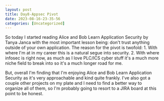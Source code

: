 ```yaml
---
layout: post
title: Day8-Appsec Pivot 
date: 2023-08-16-23-35-56
categories: [Uncategorized]
---
```


So today I started reading Alice and Bob Learn Application Security by Tanya Janca with the most important lesson being: don't trust anything outside of your own application.  The reason for the pivot is twofold: 1. With where I'm at in my career this is a natural segue into security. 2. With where infosec is right now, as much as I love PLC/ICS cyber stuff it's a much more niche field to break into so it's a much longer road for me.

But, overall I'm finding that I'm enjoying Alice and Bob Learn Application Security as it's very approachable and kind quite frankly.  I've also got a couple other projects on my plate and I need to find a better way to organize all of them, so I'm probably going to resort to a JIRA board at this point to be honest.  